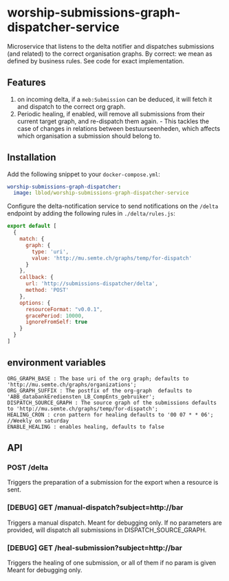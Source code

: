 # worship-submissions-graph-dispatcher-service

Microservice that listens to the delta notifier and dispatches submissions (and related) to the correct organisation graphs.
By correct: we mean as defined by business rules. See code for exact implementation.

## Features
  1. on incoming delta, if a `meb:Submission` can be deduced, it will fetch it and dispatch to the correct org graph.
  2. Periodic healing, if enabled, will remove all submissions from their current target graph, and re-dispatch them again.
    - This tackles the case of changes in relations between bestuurseenheden, which affects which organisation a submission should belong to.

## Installation
Add the following snippet to your `docker-compose.yml`:

```yml
worship-submissions-graph-dispatcher:
  image: lblod/worship-submissions-graph-dispatcher-service
```

Configure the delta-notification service to send notifications on the `/delta` endpoint by adding the following rules in `./delta/rules.js`:

```javascript
export default [
  {
    match: {
      graph: {
        type: 'uri',
        value: 'http://mu.semte.ch/graphs/temp/for-dispatch'
      }
    },
    callback: {
      url: 'http://submissions-dispatcher/delta',
      method: 'POST'
    },
    options: {
      resourceFormat: "v0.0.1",
      gracePeriod: 10000,
      ignoreFromSelf: true
    }
  }
]
```
## environment variables
```
ORG_GRAPH_BASE : The base uri of the org graph; defaults to 'http://mu.semte.ch/graphs/organizations';
ORG_GRAPH_SUFFIX : The postfix of the org-graph  defaults to 'ABB_databankErediensten_LB_CompEnts_gebruiker';
DISPATCH_SOURCE_GRAPH : The source graph of the submissions defaults to 'http://mu.semte.ch/graphs/temp/for-dispatch';
HEALING_CRON : cron pattern for healing defaults to '00 07 * * 06'; //Weekly on saturday
ENABLE_HEALING : enables healing, defaults to false
```
## API
### POST /delta
Triggers the preparation of a submission for the export when a resource is sent.
### [DEBUG] GET /manual-dispatch?subject=http://bar
Triggers a manual dispatch.
Meant for debugging only.
If no parameters are provided, will dispatch all submissions in DISPATCH_SOURCE_GRAPH.
### [DEBUG] GET /heal-submission?subject=http://bar
Triggers the healing of one submission, or all of them if no param is given
Meant for debugging only.
